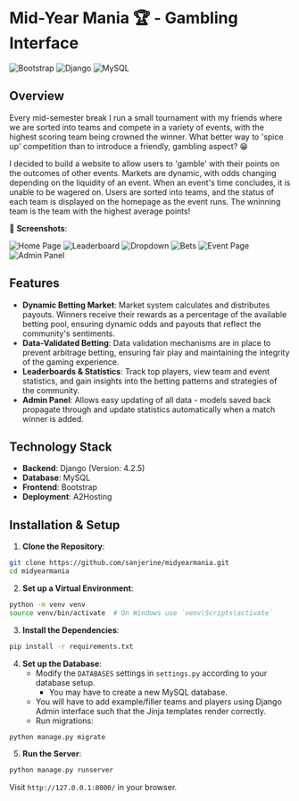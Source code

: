 # Mid-Year Mania 🏆 - Gambling Interface

![Bootstrap](https://img.shields.io/badge/bootstrap-%23563D7C.svg?style=for-the-badge&logo=bootstrap&logoColor=white) ![Django](https://img.shields.io/badge/django-%104C34.svg?style=for-the-badge&logo=django&logoColor=white) ![MySQL](https://img.shields.io/badge/mysql-%2300f.svg?style=for-the-badge&logo=mysql&logoColor=white)

## Overview

Every mid-semester break I run a small tournament with my friends where we are sorted into teams and compete in a variety of events, with the highest scoring team being crowned the winner. What better way to 'spice up' competition than to introduce a friendly, gambling aspect? :grin:

I decided to build a website to allow users to 'gamble' with their points on the outcomes of other events. Markets are dynamic, with odds changing depending on the liquidity of an event. When an event's time concludes, it is unable to be wagered on. Users are sorted into teams, and the status of each team is displayed on the homepage as the event runs. The wninning team is the team with the highest average points!

📸 **Screenshots**:

![Home Page](/screenshots/home.png)
![Leaderboard](/screenshots/leaderboard.png)
![Dropdown](/screenshots/dropdown.png)
![Bets](/screenshots/bets.png)
![Event Page](/screenshots/event.png)
![Admin Panel](/screenshots/admin.png)

## Features

- **Dynamic Betting Market**: Market system calculates and distributes payouts. Winners receive their rewards as a percentage of the available betting pool, ensuring dynamic odds and payouts that reflect the community's sentiments.
- **Data-Validated Betting**: Data validation mechanisms are in place to prevent arbitrage betting, ensuring fair play and maintaining the integrity of the gaming experience.
- **Leaderboards & Statistics**: Track top players, view team and event statistics, and gain insights into the betting patterns and strategies of the community.
- **Admin Panel**: Allows easy updating of all data - models saved back propagate through and update statistics automatically when a match winner is added.

## Technology Stack

- **Backend**: Django (Version: 4.2.5)
- **Database**: MySQL
- **Frontend**: Bootstrap
- **Deployment**: A2Hosting 

## Installation & Setup

1. **Clone the Repository**:
```bash
git clone https://github.com/sanjerine/midyearmania.git
cd midyearmania
```

2. **Set up a Virtual Environment**:
```bash
python -m venv venv
source venv/bin/activate  # On Windows use `venv\Scripts\activate`
```

3. **Install the Dependencies**:
```bash
pip install -r requirements.txt
```

4. **Set up the Database**:
   - Modify the `DATABASES` settings in `settings.py` according to your database setup.
     - You may have to create a new MySQL database.
   - You will have to add example/filler teams and players using Django Admin interface such that the Jinja templates render correctly.
   - Run migrations:
```bash
python manage.py migrate
```

5. **Run the Server**:
```bash
python manage.py runserver
```
Visit `http://127.0.0.1:8000/` in your browser.
